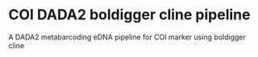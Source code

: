 # COI DADA2 boldigger cline pipeline

A DADA2 metabarcoding eDNA pipeline for COI marker using boldigger cline
